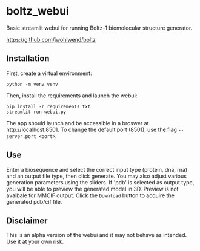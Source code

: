 # boltz_webui
Basic streamlit webui for running Boltz-1 biomolecular structure generator.

https://github.com/jwohlwend/boltz

## Installation
First, create a virtual environment:
```
python -m venv venv
```
Then, install the requirements and launch the webui:
```
pip install -r requirements.txt
streamlit run webui.py
```
The app should launch and be accessible in a broswer at http://localhost:8501.
To change the default port (8501), use the flag `--server.port <port>`.

## Use
Enter a biosequence and select the correct input type (protein, dna, rna) and an output file type, then click generate. You may also adjust various generation parameters using the sliders.
If 'pdb' is selected as output type, you will be able to preview the generated model in 3D.
Preview is not avaibale for MMCIF output.
Click the `Download` button to acquire the generated pdb/cif file.

## Disclaimer
This is an alpha version of the webui and it may not behave as intended. Use it at your own risk.
